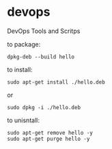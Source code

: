 # devops
DevOps Tools and Scritps

to package:
~~~
dpkg-deb --build hello
~~~

to install:
~~~
sudo apt-get install ./hello.deb
~~~
or
~~~
sudo dpkg -i ./hello.deb
~~~

to unisntall:
~~~
sudo apt-get remove hello -y
sudo apt-get purge hello -y
~~~